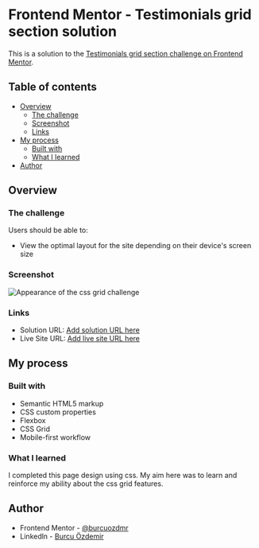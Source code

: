 # Frontend Mentor - Testimonials grid section solution

This is a solution to the [Testimonials grid section challenge on Frontend Mentor](https://www.frontendmentor.io/challenges/testimonials-grid-section-Nnw6J7Un7).

## Table of contents

- [Overview](#overview)
  - [The challenge](#the-challenge)
  - [Screenshot](#screenshot)
  - [Links](#links)
- [My process](#my-process)
  - [Built with](#built-with)
  - [What I learned](#what-i-learned)
- [Author](#author)


## Overview

### The challenge

Users should be able to:

- View the optimal layout for the site depending on their device's screen size

### Screenshot

![Appearance of the css grid challenge](./screenshot/appearance-fullsize.jpg)

### Links

- Solution URL: [Add solution URL here](https://www.frontendmentor.io/solutions/responsive-landing-page-using-css-grid-tBvfXjQPgT)
- Live Site URL: [Add live site URL here](https://macho-notebook.surge.sh/)

## My process

### Built with

- Semantic HTML5 markup
- CSS custom properties
- Flexbox
- CSS Grid
- Mobile-first workflow

### What I learned

I completed this page design using css. My aim here was to learn and reinforce my ability about the css grid features.

## Author

- Frontend Mentor - [@burcuozdmr](https://www.frontendmentor.io/profile/burcuozdmr)
- Linkedln - [Burcu Özdemir](https://www.linkedin.com/in/burcu-%C3%B6zdemir-339228237/)



